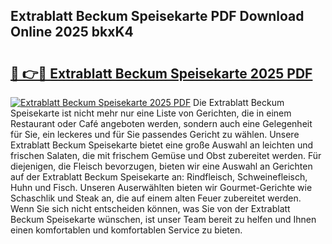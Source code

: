 ## Extrablatt Beckum Speisekarte PDF Download Online 2025 bkxK4

# <h2><a href="http://gccb1b.nevu.top/?p=Extrablatt+Beckum+Speisekarte">🔗 👉🔴 Extrablatt Beckum Speisekarte 2025 PDF</a></h2>

[![Extrablatt Beckum Speisekarte 2025 PDF](https://i.imgur.com/dBaPXMq.png)](http://gccb1b.nevu.top/?p=Extrablatt+Beckum+Speisekarte)
Die Extrablatt Beckum Speisekarte ist nicht mehr nur eine Liste von Gerichten, die in einem Restaurant oder Café angeboten werden, sondern auch eine Gelegenheit für Sie, ein leckeres und für Sie passendes Gericht zu wählen. Unsere Extrablatt Beckum Speisekarte bietet eine große Auswahl an leichten und frischen Salaten, die mit frischem Gemüse und Obst zubereitet werden. Für diejenigen, die Fleisch bevorzugen, bieten wir eine Auswahl an Gerichten auf der Extrablatt Beckum Speisekarte an: Rindfleisch, Schweinefleisch, Huhn und Fisch. Unseren Auserwählten bieten wir Gourmet-Gerichte wie Schaschlik und Steak an, die auf einem alten Feuer zubereitet werden. Wenn Sie sich nicht entscheiden können, was Sie von der Extrablatt Beckum Speisekarte wünschen, ist unser Team bereit zu helfen und Ihnen einen komfortablen und komfortablen Service zu bieten.
